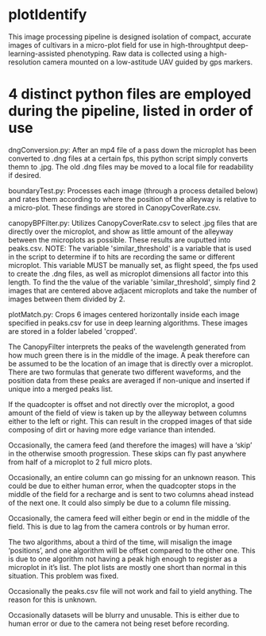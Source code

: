 # plotIdentify
This image processing pipeline is designed isolation of compact, accurate images of cultivars in a micro-plot field for use in high-throughtput deep-learning-assisted phenotyping. Raw data is collected using a high-resolution camera mounted on a low-astitude UAV guided by gps markers.
# 4 distinct python files are employed during the pipeline, listed in order of use
dngConversion.py: After an mp4 file of a pass down the microplot has been converted to .dng files at a certain fps, this python script simply converts themn to .jpg. The old .dng files may be moved to a local file for readability if desired.

boundaryTest.py: Processes each image (through a process detailed below) and rates them according to where the position of the alleyway is relative to a micro-plot. These findings are stored in CanopyCoverRate.csv.

canopyBPFilter.py: Utilizes CanopyCoverRate.csv to select .jpg files that are directly over the microplot, and show as little amount of the alleyway between the microplots as possible. These results are ouputted into peaks.csv. NOTE: The variable 'similar_threshold' is a variable that is used in the script to determine if to hits are recording the same or different microplot. This variable MUST be manually set, as flight speed, the fps used to create the .dng files, as well as microplot dimensions all factor into this length. To find the the value of the variable 'similar_threshold', simply find 2 images that are centered above adjacent microplots and take the number of images between them divided by 2.

plotMatch.py: Crops 6 images centered horizontally inside each image specified in peaks.csv for use in deep learning algorithms. These images are stored in a folder labeled 'cropped'.

The CanopyFilter interprets the peaks of the wavelength generated from how much green there is in the middle of the image. A peak therefore can be assumed to be the location of an image that is directly over a microplot. There are two formulas that generate two different waveforms, and the position data from these peaks are averaged if non-unique and inserted if unique into a merged peaks list.

If the quadcopter is offset and not directly over the microplot, a good amount of the field of view is taken up by the alleyway between columns either to the left or right. This can result in the cropped images of that side composing of dirt or having more edge variance than intended.

Occasionally, the camera feed (and therefore the images) will have a ‘skip’ in the otherwise smooth progression. These skips can fly past anywhere from half of a microplot to 2 full micro plots.

Occasionally, an entire column can go missing for an unknown reason. This could be due to either human error, when the quadcopter stops in the middle of the field for a recharge and is sent to two columns ahead instead of the next one. It could also simply be due to a column file missing.

Occasionally, the camera feed will either begin or end in the middle of the field. This is due to lag from the camera controls or by human error.

The two algorithms, about a third of the time, will misalign the image ‘positions’, and one algorithm will be offset compared to the other one. This is due to one algorithm not having a peak high enough to register as a microplot in it’s list. The plot lists are mostly one short than normal in this situation. This problem was fixed.

Occasionally the peaks.csv file will not work and fail to yield anything. The reason for this is unknown.

Occasionally datasets will be blurry and unusable. This is either due to human error or due to the camera not being reset before recording.
